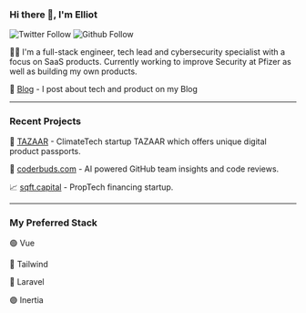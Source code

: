 ### Hi there 👋, I'm Elliot

![Twitter Follow](https://img.shields.io/twitter/follow/ejntaylor?style=social)
![Github Follow](https://img.shields.io/github/followers/ejntaylor?style=social)



👨‍💻 I'm a full-stack engineer, tech lead and cybersecurity specialist with a focus on SaaS products. Currently working to improve Security at Pfizer as well as building my own products.



🔗 [Blog](https://ejntaylor.com) - I post about tech and product on my Blog

---

### Recent Projects

🌱 [TAZAAR](https://tazaar-it.com) -  ClimateTech startup TAZAAR which offers unique digital product passports.

💬 [coderbuds.com](https://coderbuds.com) - AI powered GitHub team insights and code reviews.

📈 [sqft.capital](https://sqft.capital) - PropTech financing startup.



---


### My Preferred Stack
🟢 Vue  

🔵 Tailwind  

🔴 Laravel  

🟣 Inertia

<!--
**ejntaylor/ejntaylor** is a ✨ _special_ ✨ repository because its `README.md` (this file) appears on your GitHub profile.

Here are some ideas to get you started:

- 🔭 I’m currently working on ...
- 🌱 I’m currently learning ...
- 👯 I’m looking to collaborate on ...
- 🤔 I’m looking for help with ...
- 💬 Ask me about ...
- 📫 How to reach me: ...
- 😄 Pronouns: ...
- ⚡ Fun fact: ...
-->

